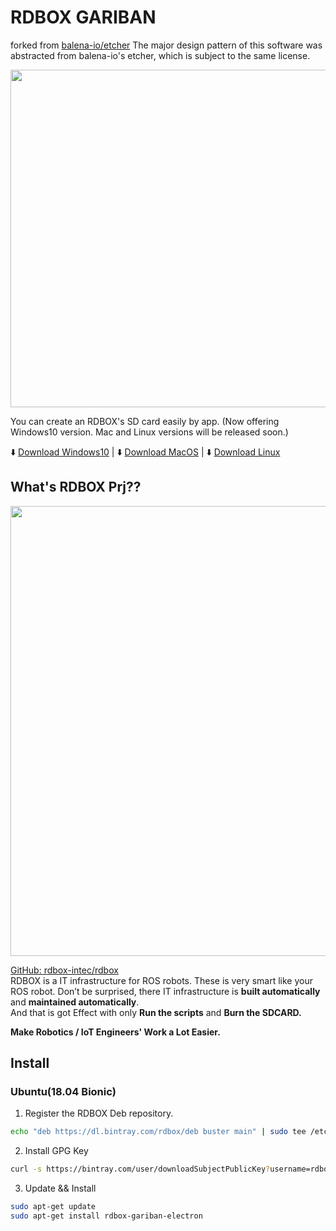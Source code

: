# RDBOX GARIBAN

forked from [balena\-io/etcher](https://github.com/balena-io/etcher)
The major design pattern of this software was abstracted from balena-io's etcher, which is subject to the same license.

<img src="./docs/images/GARIBAN_PV_Short.gif" width=540px></img>

You can create an RDBOX's SD card easily by app. (Now offering Windows10 version. Mac and Linux versions will be released soon.)

:arrow_down: [Download Windows10](https://github.com/rdbox-intec/rdboxGARIBAN/releases/download/v0.1.4/rdboxGARIBAN-Setup-0.1.4.exe) | :arrow_down: [Download MacOS](https://github.com/rdbox-intec/rdboxGARIBAN/releases/download/v0.1.4/rdboxGARIBAN-0.1.4.dmg) | :arrow_down: [Download Linux](https://github.com/rdbox-intec/rdboxGARIBAN/releases/download/v0.1.4/rdbox-gariban-electron_0.1.4_amd64.deb)

## What's RDBOX Prj??
<img src="https://github.com/rdbox-intec/rdbox/raw/master/images/you_can_easily_make_by_rdbox.png" width=720px></img>

[GitHub: rdbox\-intec/rdbox](https://github.com/rdbox-intec/rdbox)  
RDBOX is a IT infrastructure for ROS robots. These is very smart like your ROS robot.
Don’t be surprised, there IT infrastructure is **built automatically** and **maintained automatically**.  
And that is got Effect with only **Run the scripts** and **Burn the SDCARD.** 

**Make Robotics / IoT Engineers' Work a Lot Easier.**

## Install
### Ubuntu(18.04 Bionic)
1. Register the RDBOX Deb repository.
```bash
echo "deb https://dl.bintray.com/rdbox/deb buster main" | sudo tee /etc/apt/sources.list.d/rdbox.list
```

2. Install GPG Key
```bash
curl -s https://bintray.com/user/downloadSubjectPublicKey?username=rdbox | sudo apt-key add -
```

3. Update && Install
```bash
sudo apt-get update
sudo apt-get install rdbox-gariban-electron
```
